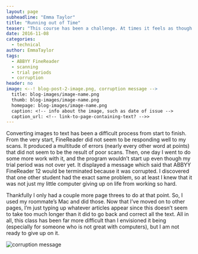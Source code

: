 ```yaml
---
layout: page
subheadline: "Emma Taylor"
title: "Running out of Time"
teaser: "This course has been a challenge. At times it feels as though the very technology which should be helping is doing just the opposite."
date: 2016-11-08
categories:
  - technical
author: EmmaTaylor 
tags:
  - ABBYY FineReader
  - scanning
  - trial periods
  - corruption
header: no
image: <--! blog-post-2-image.png, corruption message -->
  title: blog-images/image-name.png
  thumb: blog-images/image-name.png
  homepage: blog-images/image-name.png
  caption: <!-- info about the image, such as date of issue -->
  caption_url: <!-- link-to-page-containing-text? -->>
---
```

Converting images to text has been a difficult process from start to finish. From the very start, FineReader did not seem to be responding well to my scans. It produced a multitude of errors (nearly every other word at points) that did not seem to be the result of poor scans. Then, one day I went to do some more work with it, and the program wouldn’t start up even though my trial period was not over yet. It displayed a message which said that ABBYY FineReader 12 would be terminated because it was corrupted. I discovered that one other student had the exact same problem, so at least I knew that it was not just my little computer giving up on life from working so hard. 


Thankfully I only had a couple more page threes to do at that point. So, I used my roommate’s Mac and did those. Now that I’ve moved on to other pages, I’m just typing up whatever articles appear since this doesn’t seem to take too much longer than it did to go back and correct all the text. All in all, this class has been far more difficult than I envisioned it being (especially for someone who is not great with computers), but I am not ready to give up on it. 


![corruption message](blog-post-2-image.png)